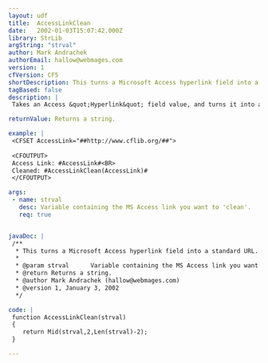 ```yaml
---
layout: udf
title:  AccessLinkClean
date:   2002-01-03T15:07:42.000Z
library: StrLib
argString: "strval"
author: Mark Andrachek
authorEmail: hallow@webmages.com
version: 1
cfVersion: CF5
shortDescription: This turns a Microsoft Access hyperlink field into a standard URL.
tagBased: false
description: |
 Takes an Access &quot;Hyperlink&quot; field value, and turns it into a regular URL by removing the extra pounds at the beginning and end of the URL. This preserves pounds included as internal references.

returnValue: Returns a string.

example: |
 <CFSET AccessLink="##http://www.cflib.org/##">
 
 <CFOUTPUT>
 Access Link: #AccessLink#<BR>
 Cleaned: #AccessLinkClean(AccessLink)#
 </CFOUTPUT>

args:
 - name: strval
   desc: Variable containing the MS Access link you want to 'clean'.
   req: true


javaDoc: |
 /**
  * This turns a Microsoft Access hyperlink field into a standard URL.
  * 
  * @param strval      Variable containing the MS Access link you want to 'clean'. 
  * @return Returns a string. 
  * @author Mark Andrachek (hallow@webmages.com) 
  * @version 1, January 3, 2002 
  */

code: |
 function AccessLinkClean(strval)  
 {
    return Mid(strval,2,Len(strval)-2); 
 }

---
```


